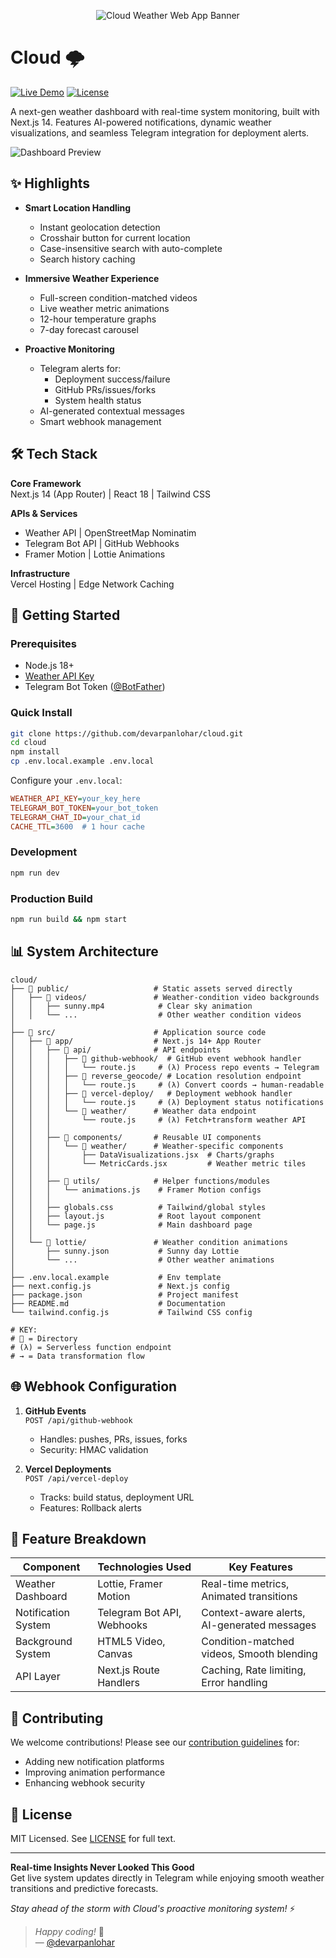 <p align="center">
  <img 
    src="https://capsule-render.vercel.app/api?type=slice&height=300&color=gradient&text=Cloud&fontSize=80&animation=fadeIn&desc=Cloud:%20A%20stylish%20weather%20app%20with%20live%20forecasts%20and%20dynamic%20backgrounds.&fontAlignY=35"
    alt="Cloud Weather Web App Banner"
    style="max-width: 100%; height: auto;"
  />
</p>

# Cloud 🌩️

[![Live Demo](https://img.shields.io/badge/demo-vercel-%23000000.svg?style=for-the-badge&logo=vercel&logoColor=white)](https://cloud-liart-three.vercel.app/) 
[![License](https://img.shields.io/badge/license-MIT-blue.svg?style=for-the-badge)](LICENSE)

A next-gen weather dashboard with real-time system monitoring, built with Next.js 14. Features AI-powered notifications, dynamic weather visualizations, and seamless Telegram integration for deployment alerts.

![Dashboard Preview](https://raw.githubusercontent.com/devarpanlohar/cloud/main/public/desktop_view.gif)

## ✨ Highlights

- **Smart Location Handling**
  - Instant geolocation detection
  - Crosshair button for current location
  - Case-insensitive search with auto-complete
  - Search history caching

- **Immersive Weather Experience**
  - Full-screen condition-matched videos
  - Live weather metric animations
  - 12-hour temperature graphs
  - 7-day forecast carousel

- **Proactive Monitoring**
  - Telegram alerts for:
    - Deployment success/failure
    - GitHub PRs/issues/forks
    - System health status
  - AI-generated contextual messages
  - Smart webhook management

## 🛠 Tech Stack

**Core Framework**  
Next.js 14 (App Router) | React 18 | Tailwind CSS

**APIs & Services**  
- Weather API | OpenStreetMap Nominatim  
- Telegram Bot API | GitHub Webhooks  
- Framer Motion | Lottie Animations  

**Infrastructure**  
Vercel Hosting | Edge Network Caching

## 🚀 Getting Started

### Prerequisites

- Node.js 18+
- [Weather API Key](https://www.weatherapi.com/)
- Telegram Bot Token ([@BotFather](https://t.me/BotFather))

### Quick Install

```bash
git clone https://github.com/devarpanlohar/cloud.git
cd cloud
npm install
cp .env.local.example .env.local
```

Configure your `.env.local`:
```ini
WEATHER_API_KEY=your_key_here
TELEGRAM_BOT_TOKEN=your_bot_token
TELEGRAM_CHAT_ID=your_chat_id
CACHE_TTL=3600  # 1 hour cache
```

### Development
```bash
npm run dev
```

### Production Build
```bash
npm run build && npm start
```

## 📊 System Architecture

```
cloud/
├── 📁 public/                   # Static assets served directly
│   ├── 📁 videos/               # Weather-condition video backgrounds
│   │   ├── sunny.mp4            # Clear sky animation
│   │   └── ...                  # Other weather condition videos
│
├── 📁 src/                      # Application source code
│   ├── 📁 app/                  # Next.js 14+ App Router
│   │   ├── 📁 api/              # API endpoints
│   │   │   ├── 📁 github-webhook/  # GitHub event webhook handler
│   │   │   │   └── route.js     # (λ) Process repo events → Telegram
│   │   │   ├── 📁 reverse_geocode/ # Location resolution endpoint
│   │   │   │   └── route.js     # (λ) Convert coords → human-readable
│   │   │   ├── 📁 vercel-deploy/   # Deployment webhook handler
│   │   │   │   └── route.js     # (λ) Deployment status notifications
│   │   │   └── 📁 weather/      # Weather data endpoint
│   │   │       └── route.js     # (λ) Fetch+transform weather API
│   │   │
│   │   ├── 📁 components/       # Reusable UI components
│   │   │   └── 📁 weather/      # Weather-specific components
│   │   │       ├── DataVisualizations.jsx  # Charts/graphs
│   │   │       └── MetricCards.jsx         # Weather metric tiles
│   │   │
│   │   ├── 📁 utils/            # Helper functions/modules
│   │   │   └── animations.js    # Framer Motion configs
│   │   │
│   │   ├── globals.css          # Tailwind/global styles
│   │   ├── layout.js            # Root layout component
│   │   └── page.js              # Main dashboard page
│   │
│   └── 📁 lottie/               # Weather condition animations
│       ├── sunny.json           # Sunny day Lottie
│       └── ...                  # Other weather animations
│
├── .env.local.example           # Env template
├── next.config.js               # Next.js config
├── package.json                 # Project manifest
├── README.md                    # Documentation
└── tailwind.config.js           # Tailwind CSS config

# KEY:
# 📁 = Directory
# (λ) = Serverless function endpoint
# → = Data transformation flow
```

## 🌐 Webhook Configuration

1. **GitHub Events**  
   `POST /api/github-webhook`
   - Handles: pushes, PRs, issues, forks
   - Security: HMAC validation

2. **Vercel Deployments**  
   `POST /api/vercel-deploy`
   - Tracks: build status, deployment URL
   - Features: Rollback alerts

## 📱 Feature Breakdown

| Component          | Technologies Used          | Key Features                               |
|--------------------|----------------------------|--------------------------------------------|
| Weather Dashboard  | Lottie, Framer Motion      | Real-time metrics, Animated transitions    |
| Notification System| Telegram Bot API, Webhooks | Context-aware alerts, AI-generated messages|
| Background System  | HTML5 Video, Canvas        | Condition-matched videos, Smooth blending |
| API Layer          | Next.js Route Handlers     | Caching, Rate limiting, Error handling     |

## 🤝 Contributing

We welcome contributions! Please see our [contribution guidelines](CONTRIBUTING.md) for:  
- Adding new notification platforms  
- Improving animation performance  
- Enhancing webhook security  

## 📜 License

MIT Licensed. See [LICENSE](LICENSE) for full text.

---

**Real-time Insights Never Looked This Good**  
Get live system updates directly in Telegram while enjoying smooth weather transitions and predictive forecasts.  

*Stay ahead of the storm with Cloud's proactive monitoring system!* ⚡

> 
> *Happy coding!* 🚀  
> — [@devarpanlohar](https://github.com/devarpanlohar)